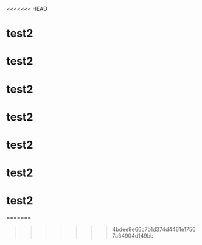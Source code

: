 <<<<<<< HEAD
# test2
# test2
# test2
# test2
# test2
# test2
# test2
=======

>>>>>>> 4bdee9e66c7b1d374d4461e17567a34904d149bb
